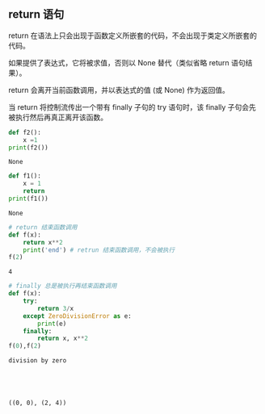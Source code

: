## return 语句

return 在语法上只会出现于函数定义所嵌套的代码，不会出现于类定义所嵌套的代码。

如果提供了表达式，它将被求值，否则以 None 替代（类似省略 return 语句结果）。

return 会离开当前函数调用，并以表达式的值 (或 None) 作为返回值。

当 return 将控制流传出一个带有 finally 子句的 try 语句时，该 finally 子句会先被执行然后再真正离开该函数。


```python
def f2():
    x =1
print(f2())
```

    None
    


```python
def f1():
    x = 1
    return
print(f1())
```

    None
    


```python
# return 结束函数调用
def f(x):
    return x**2
    print('end') # retrun 结束函数调用，不会被执行
f(2)
```




    4




```python
# finally 总是被执行再结束函数调用
def f(x):
    try:
        return 3/x
    except ZeroDivisionError as e:
        print(e)
    finally:
        return x, x**2
f(0),f(2)
```

    division by zero
    




    ((0, 0), (2, 4))


